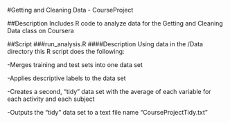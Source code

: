 #Getting and Cleaning Data - CourseProject

##Description
Includes R code to analyze data for the Getting and Cleaning Data class on Coursera 

##Script
###run_analysis.R
####Description
Using data in the /Data directory this R script does the following:

-Merges training and test sets into one data set

-Applies descriptive labels to the data set

-Creates a second, “tidy” data set with the average of each variable for each activity and each subject

-Outputs the “tidy” data set to a text file name “CourseProjectTidy.txt”


